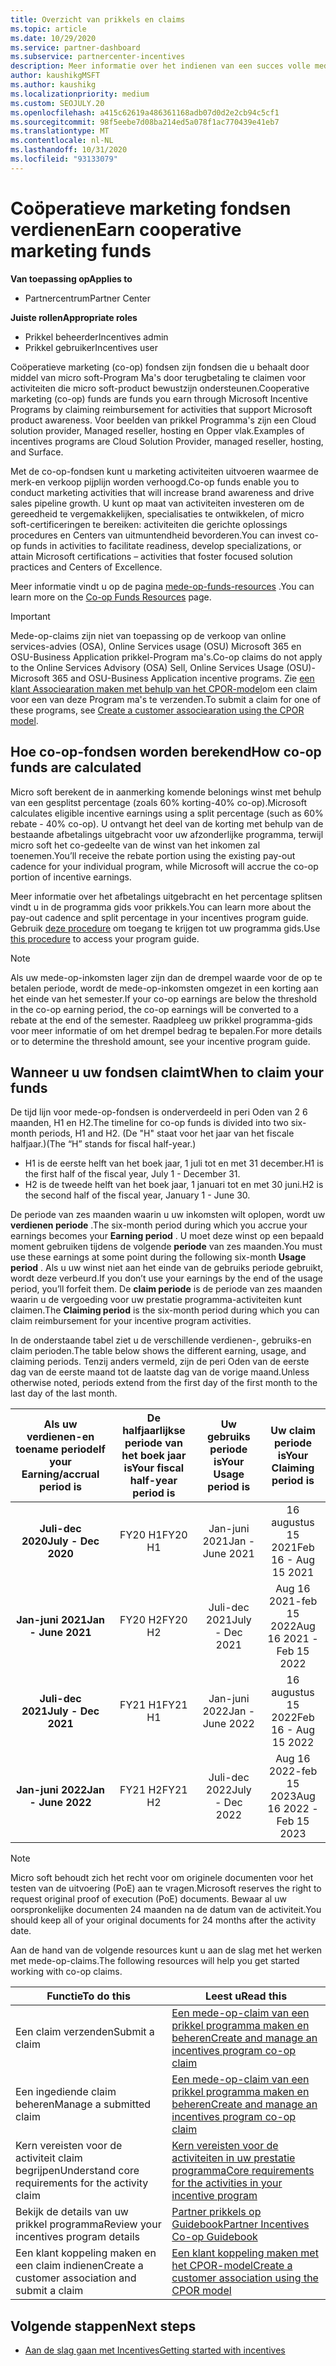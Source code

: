 ```yaml
---
title: Overzicht van prikkels en claims
ms.topic: article
ms.date: 10/29/2020
ms.service: partner-dashboard
ms.subservice: partnercenter-incentives
description: Meer informatie over het indienen van een succes volle mede-op-claim voor uw prikkels door de juiste documentatie, facturen, verklaringen en het bewijs van de uitvoering te organiseren.
author: kaushikgMSFT
ms.author: kaushikg
ms.localizationpriority: medium
ms.custom: SEOJULY.20
ms.openlocfilehash: a415c62619a486361168adb07d0d2e2cb94c5cf1
ms.sourcegitcommit: 98f5eebe7d08ba214ed5a078f1ac770439e41eb7
ms.translationtype: MT
ms.contentlocale: nl-NL
ms.lasthandoff: 10/31/2020
ms.locfileid: "93133079"
---
```

# <a name="earn-cooperative-marketing-funds"></a><span data-ttu-id="96e9a-103">Coöperatieve marketing fondsen verdienen</span><span class="sxs-lookup"><span data-stu-id="96e9a-103">Earn cooperative marketing funds</span></span>

<span data-ttu-id="96e9a-104">**Van toepassing op**</span><span class="sxs-lookup"><span data-stu-id="96e9a-104">**Applies to**</span></span>

- <span data-ttu-id="96e9a-105">Partnercentrum</span><span class="sxs-lookup"><span data-stu-id="96e9a-105">Partner Center</span></span>

<span data-ttu-id="96e9a-106">**Juiste rollen**</span><span class="sxs-lookup"><span data-stu-id="96e9a-106">**Appropriate roles**</span></span>

- <span data-ttu-id="96e9a-107">Prikkel beheerder</span><span class="sxs-lookup"><span data-stu-id="96e9a-107">Incentives admin</span></span>
- <span data-ttu-id="96e9a-108">Prikkel gebruiker</span><span class="sxs-lookup"><span data-stu-id="96e9a-108">Incentives user</span></span>

<span data-ttu-id="96e9a-109">Coöperatieve marketing (co-op) fondsen zijn fondsen die u behaalt door middel van micro soft-Program Ma's door terugbetaling te claimen voor activiteiten die micro soft-product bewustzijn ondersteunen.</span><span class="sxs-lookup"><span data-stu-id="96e9a-109">Cooperative marketing (co-op) funds are funds you earn through Microsoft Incentive Programs by claiming reimbursement for activities that support Microsoft product awareness.</span></span> <span data-ttu-id="96e9a-110">Voor beelden van prikkel Programma's zijn een Cloud solution provider, Managed reseller, hosting en Opper vlak.</span><span class="sxs-lookup"><span data-stu-id="96e9a-110">Examples of incentives programs are Cloud Solution Provider, managed reseller, hosting, and Surface.</span></span>

<span data-ttu-id="96e9a-111">Met de co-op-fondsen kunt u marketing activiteiten uitvoeren waarmee de merk-en verkoop pijplijn worden verhoogd.</span><span class="sxs-lookup"><span data-stu-id="96e9a-111">Co-op funds enable you to conduct marketing activities that will increase brand awareness and drive sales pipeline growth.</span></span> <span data-ttu-id="96e9a-112">U kunt op maat van activiteiten investeren om de gereedheid te vergemakkelijken, specialisaties te ontwikkelen, of micro soft-certificeringen te bereiken: activiteiten die gerichte oplossings procedures en Centers van uitmuntendheid bevorderen.</span><span class="sxs-lookup"><span data-stu-id="96e9a-112">You can invest co-op funds in activities to facilitate readiness, develop specializations, or attain Microsoft certifications – activities that foster focused solution practices and Centers of Excellence.</span></span>

<span data-ttu-id="96e9a-113">Meer informatie vindt u op de pagina [mede-op-funds-resources](https://partner.microsoft.com/asset/collection/co-op-funds-resources#/) .</span><span class="sxs-lookup"><span data-stu-id="96e9a-113">You can learn more on the [Co-op Funds Resources](https://partner.microsoft.com/asset/collection/co-op-funds-resources#/) page.</span></span>

>[!Important]
><span data-ttu-id="96e9a-114">Mede-op-claims zijn niet van toepassing op de verkoop van online services-advies (OSA), Online Services usage (OSU) Microsoft 365 en OSU-Business Application prikkel-Program ma's.</span><span class="sxs-lookup"><span data-stu-id="96e9a-114">Co-op claims do not apply to the Online Services Advisory (OSA) Sell, Online Services Usage (OSU)-Microsoft 365 and OSU-Business Application incentive programs.</span></span> <span data-ttu-id="96e9a-115">Zie [een klant Associearation maken met behulp van het CPOR-model](submit-osa-claim.md)om een claim voor een van deze Program ma's te verzenden.</span><span class="sxs-lookup"><span data-stu-id="96e9a-115">To submit a claim for one of these programs, see [Create a customer associearation using the CPOR model](submit-osa-claim.md).</span></span>

## <a name="how-co-op-funds-are-calculated"></a><span data-ttu-id="96e9a-116">Hoe co-op-fondsen worden berekend</span><span class="sxs-lookup"><span data-stu-id="96e9a-116">How co-op funds are calculated</span></span>

<span data-ttu-id="96e9a-117">Micro soft berekent de in aanmerking komende belonings winst met behulp van een gesplitst percentage (zoals 60% korting-40% co-op).</span><span class="sxs-lookup"><span data-stu-id="96e9a-117">Microsoft calculates eligible incentive earnings using a split percentage (such as 60% rebate - 40% co-op).</span></span> <span data-ttu-id="96e9a-118">U ontvangt het deel van de korting met behulp van de bestaande afbetalings uitgebracht voor uw afzonderlijke programma, terwijl micro soft het co-gedeelte van de winst van het inkomen zal toenemen.</span><span class="sxs-lookup"><span data-stu-id="96e9a-118">You’ll receive the rebate portion using the existing pay-out cadence for your individual program, while Microsoft will accrue the co-op portion of incentive earnings.</span></span>

<span data-ttu-id="96e9a-119">Meer informatie over het afbetalings uitgebracht en het percentage splitsen vindt u in de programma gids voor prikkels.</span><span class="sxs-lookup"><span data-stu-id="96e9a-119">You can learn more about the pay-out cadence and split percentage in your incentives program guide.</span></span> <span data-ttu-id="96e9a-120">Gebruik [deze procedure](incentives-determined-your-program-eligibility.md) om toegang te krijgen tot uw programma gids.</span><span class="sxs-lookup"><span data-stu-id="96e9a-120">Use [this procedure](incentives-determined-your-program-eligibility.md) to access your program guide.</span></span>

>[!NOTE]
><span data-ttu-id="96e9a-121">Als uw mede-op-inkomsten lager zijn dan de drempel waarde voor de op te betalen periode, wordt de mede-op-inkomsten omgezet in een korting aan het einde van het semester.</span><span class="sxs-lookup"><span data-stu-id="96e9a-121">If your co-op earnings are below the threshold in the co-op earning period, the co-op earnings will be converted to a rebate at the end of the semester.</span></span> <span data-ttu-id="96e9a-122">Raadpleeg uw prikkel programma-gids voor meer informatie of om het drempel bedrag te bepalen.</span><span class="sxs-lookup"><span data-stu-id="96e9a-122">For more details or to determine the threshold amount, see your incentive program guide.</span></span>

## <a name="when-to-claim-your-funds"></a><span data-ttu-id="96e9a-123">Wanneer u uw fondsen claimt</span><span class="sxs-lookup"><span data-stu-id="96e9a-123">When to claim your funds</span></span>

<span data-ttu-id="96e9a-124">De tijd lijn voor mede-op-fondsen is onderverdeeld in peri Oden van 2 6 maanden, H1 en H2.</span><span class="sxs-lookup"><span data-stu-id="96e9a-124">The timeline for co-op funds is divided into two six-month periods, H1 and H2.</span></span> <span data-ttu-id="96e9a-125">(De "H" staat voor het jaar van het fiscale halfjaar.)</span><span class="sxs-lookup"><span data-stu-id="96e9a-125">(The “H” stands for fiscal half-year.)</span></span>

- <span data-ttu-id="96e9a-126">H1 is de eerste helft van het boek jaar, 1 juli tot en met 31 december.</span><span class="sxs-lookup"><span data-stu-id="96e9a-126">H1 is the first half of the fiscal year, July 1 - December 31.</span></span>
- <span data-ttu-id="96e9a-127">H2 is de tweede helft van het boek jaar, 1 januari tot en met 30 juni.</span><span class="sxs-lookup"><span data-stu-id="96e9a-127">H2 is the second half of the fiscal year, January 1 - June 30.</span></span>

<span data-ttu-id="96e9a-128">De periode van zes maanden waarin u uw inkomsten wilt oplopen, wordt uw **verdienen periode** .</span><span class="sxs-lookup"><span data-stu-id="96e9a-128">The six-month period during which you accrue your earnings becomes your **Earning period** .</span></span> <span data-ttu-id="96e9a-129">U moet deze winst op een bepaald moment gebruiken tijdens de volgende **periode** van zes maanden.</span><span class="sxs-lookup"><span data-stu-id="96e9a-129">You must use these earnings at some point during the following six-month **Usage period** .</span></span> <span data-ttu-id="96e9a-130">Als u uw winst niet aan het einde van de gebruiks periode gebruikt, wordt deze verbeurd.</span><span class="sxs-lookup"><span data-stu-id="96e9a-130">If you don’t use your earnings by the end of the usage period, you’ll forfeit them.</span></span> <span data-ttu-id="96e9a-131">De **claim periode** is de periode van zes maanden waarin u de vergoeding voor uw prestatie programma-activiteiten kunt claimen.</span><span class="sxs-lookup"><span data-stu-id="96e9a-131">The **Claiming period** is the six-month period during which you can claim reimbursement for your incentive program activities.</span></span>

<span data-ttu-id="96e9a-132">In de onderstaande tabel ziet u de verschillende verdienen-, gebruiks-en claim perioden.</span><span class="sxs-lookup"><span data-stu-id="96e9a-132">The table below shows the different earning, usage, and claiming periods.</span></span> <span data-ttu-id="96e9a-133">Tenzij anders vermeld, zijn de peri Oden van de eerste dag van de eerste maand tot de laatste dag van de vorige maand.</span><span class="sxs-lookup"><span data-stu-id="96e9a-133">Unless otherwise noted, periods extend from the first day of the first month to the last day of the last month.</span></span>

|  <span data-ttu-id="96e9a-134">Als uw verdienen-en toename periode</span><span class="sxs-lookup"><span data-stu-id="96e9a-134">If your Earning/accrual period is</span></span>  |<span data-ttu-id="96e9a-135">De halfjaarlijkse periode van het boek jaar is</span><span class="sxs-lookup"><span data-stu-id="96e9a-135">Your fiscal half-year period is</span></span>  |  <span data-ttu-id="96e9a-136">Uw gebruiks periode is</span><span class="sxs-lookup"><span data-stu-id="96e9a-136">Your Usage period is</span></span>  |  <span data-ttu-id="96e9a-137">Uw claim periode is</span><span class="sxs-lookup"><span data-stu-id="96e9a-137">Your Claiming period is</span></span>  |
| :-----------: | :-----------: | :-----------: | :-----------: |
|<span data-ttu-id="96e9a-138">**Juli-dec 2020**</span><span class="sxs-lookup"><span data-stu-id="96e9a-138">**July - Dec 2020**</span></span>| <span data-ttu-id="96e9a-139">FY20 H1</span><span class="sxs-lookup"><span data-stu-id="96e9a-139">FY20 H1</span></span>  |  <span data-ttu-id="96e9a-140">Jan-juni 2021</span><span class="sxs-lookup"><span data-stu-id="96e9a-140">Jan - June 2021</span></span>  |  <span data-ttu-id="96e9a-141">16 augustus 15 2021</span><span class="sxs-lookup"><span data-stu-id="96e9a-141">Feb 16 - Aug 15 2021</span></span>  |
|<span data-ttu-id="96e9a-142">**Jan-juni 2021**</span><span class="sxs-lookup"><span data-stu-id="96e9a-142">**Jan - June 2021**</span></span> |  <span data-ttu-id="96e9a-143">FY20 H2</span><span class="sxs-lookup"><span data-stu-id="96e9a-143">FY20 H2</span></span>  |  <span data-ttu-id="96e9a-144">Juli-dec 2021</span><span class="sxs-lookup"><span data-stu-id="96e9a-144">July - Dec 2021</span></span>  |  <span data-ttu-id="96e9a-145">Aug 16 2021-feb 15 2022</span><span class="sxs-lookup"><span data-stu-id="96e9a-145">Aug 16 2021 - Feb 15 2022</span></span>  |
|<span data-ttu-id="96e9a-146">**Juli-dec 2021**</span><span class="sxs-lookup"><span data-stu-id="96e9a-146">**July - Dec 2021**</span></span>|  <span data-ttu-id="96e9a-147">FY21 H1</span><span class="sxs-lookup"><span data-stu-id="96e9a-147">FY21 H1</span></span>  |  <span data-ttu-id="96e9a-148">Jan-juni 2022</span><span class="sxs-lookup"><span data-stu-id="96e9a-148">Jan - June 2022</span></span>  |  <span data-ttu-id="96e9a-149">16 augustus 15 2022</span><span class="sxs-lookup"><span data-stu-id="96e9a-149">Feb 16 - Aug 15 2022</span></span>  |
|<span data-ttu-id="96e9a-150">**Jan-juni 2022**</span><span class="sxs-lookup"><span data-stu-id="96e9a-150">**Jan - June 2022**</span></span> |  <span data-ttu-id="96e9a-151">FY21 H2</span><span class="sxs-lookup"><span data-stu-id="96e9a-151">FY21 H2</span></span>  |  <span data-ttu-id="96e9a-152">Juli-dec 2022</span><span class="sxs-lookup"><span data-stu-id="96e9a-152">July - Dec 2022</span></span>  |  <span data-ttu-id="96e9a-153">Aug 16 2022-feb 15 2023</span><span class="sxs-lookup"><span data-stu-id="96e9a-153">Aug 16 2022 - Feb 15 2023</span></span>  |

>[!NOTE]
><span data-ttu-id="96e9a-154">Micro soft behoudt zich het recht voor om originele documenten voor het testen van de uitvoering (PoE) aan te vragen.</span><span class="sxs-lookup"><span data-stu-id="96e9a-154">Microsoft reserves the right to request original proof of execution (PoE) documents.</span></span> <span data-ttu-id="96e9a-155">Bewaar al uw oorspronkelijke documenten 24 maanden na de datum van de activiteit.</span><span class="sxs-lookup"><span data-stu-id="96e9a-155">You should keep all of your original documents for 24 months after the activity date.</span></span>

<span data-ttu-id="96e9a-156">Aan de hand van de volgende resources kunt u aan de slag met het werken met mede-op-claims.</span><span class="sxs-lookup"><span data-stu-id="96e9a-156">The following resources will help you get started working with co-op claims.</span></span>

| <span data-ttu-id="96e9a-157">Functie</span><span class="sxs-lookup"><span data-stu-id="96e9a-157">To do this</span></span> | <span data-ttu-id="96e9a-158">Leest u</span><span class="sxs-lookup"><span data-stu-id="96e9a-158">Read this</span></span> |
| ------ | ----------- |
| <span data-ttu-id="96e9a-159">Een claim verzenden</span><span class="sxs-lookup"><span data-stu-id="96e9a-159">Submit a claim</span></span> |  [<span data-ttu-id="96e9a-160">Een mede-op-claim van een prikkel programma maken en beheren</span><span class="sxs-lookup"><span data-stu-id="96e9a-160">Create and manage an incentives program co-op claim</span></span>](create-incentives-claims.md)  |
| <span data-ttu-id="96e9a-161">Een ingediende claim beheren</span><span class="sxs-lookup"><span data-stu-id="96e9a-161">Manage a submitted claim</span></span> | [<span data-ttu-id="96e9a-162">Een mede-op-claim van een prikkel programma maken en beheren</span><span class="sxs-lookup"><span data-stu-id="96e9a-162">Create and manage an incentives program co-op claim</span></span>](create-incentives-claims.md)    |
| <span data-ttu-id="96e9a-163">Kern vereisten voor de activiteit claim begrijpen</span><span class="sxs-lookup"><span data-stu-id="96e9a-163">Understand core requirements for the activity claim</span></span> | [<span data-ttu-id="96e9a-164">Kern vereisten voor de activiteiten in uw prestatie programma</span><span class="sxs-lookup"><span data-stu-id="96e9a-164">Core requirements for the activities in your incentive program</span></span>](core-requirements.md)   |
| <span data-ttu-id="96e9a-165">Bekijk de details van uw prikkel programma</span><span class="sxs-lookup"><span data-stu-id="96e9a-165">Review your incentives program details</span></span> | [<span data-ttu-id="96e9a-166">Partner prikkels op Guidebook</span><span class="sxs-lookup"><span data-stu-id="96e9a-166">Partner Incentives Co-op Guidebook</span></span>](https://assetsprod.microsoft.com/co-op-guidebook.pdf)  |
| <span data-ttu-id="96e9a-167">Een klant koppeling maken en een claim indienen</span><span class="sxs-lookup"><span data-stu-id="96e9a-167">Create a customer association and submit a claim</span></span> | [<span data-ttu-id="96e9a-168">Een klant koppeling maken met het CPOR-model</span><span class="sxs-lookup"><span data-stu-id="96e9a-168">Create a customer association using the CPOR model</span></span>](submit-osa-claim.md)   |

## <a name="next-steps"></a><span data-ttu-id="96e9a-169">Volgende stappen</span><span class="sxs-lookup"><span data-stu-id="96e9a-169">Next steps</span></span>

- [<span data-ttu-id="96e9a-170">Aan de slag gaan met Incentives</span><span class="sxs-lookup"><span data-stu-id="96e9a-170">Getting started with incentives</span></span>](incentives-get-started-intro.md)
